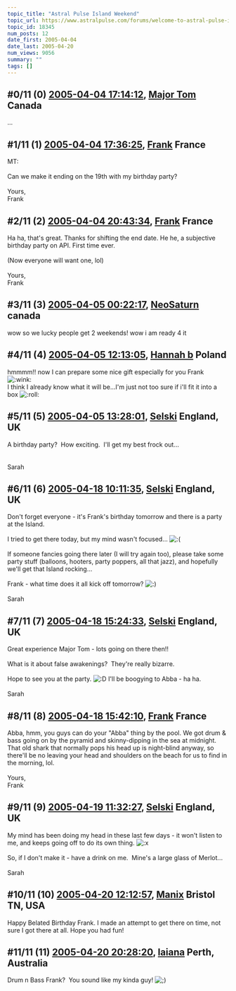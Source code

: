 ```yaml
---
topic_title: "Astral Pulse Island Weekend"
topic_url: https://www.astralpulse.com/forums/welcome-to-astral-pulse-island!/astral-pulse-island-weekend
topic_id: 18345
num_posts: 12
date_first: 2005-04-04
date_last: 2005-04-20
num_views: 9056
summary: ""
tags: []
---
```


## \#0/11 (0) [2005-04-04 17:14:12](https://www.astralpulse.com/forums/index.php?msg=158972), [Major Tom](https://www.astralpulse.com/forums/profile/?u=1075) Canada ##
<section>
...
</section>

## \#1/11 (1) [2005-04-04 17:36:25](https://www.astralpulse.com/forums/index.php?msg=158980), [Frank](https://www.astralpulse.com/forums/profile/?u=359) France ##
<section>
MT:
<br>
<br>
Can we make it ending on the 19th with my birthday party?
<br>
<br>
Yours,
<br>
Frank
</section>

## \#2/11 (2) [2005-04-04 20:43:34](https://www.astralpulse.com/forums/index.php?msg=159006), [Frank](https://www.astralpulse.com/forums/profile/?u=359) France ##
<section>
Ha ha, that's great. Thanks for shifting the end date. He he, a subjective birthday party on API. First time ever.
<br>
<br>
(Now everyone will want one, lol)
<br>
<br>
Yours,
<br>
Frank
</section>

## \#3/11 (3) [2005-04-05 00:22:17](https://www.astralpulse.com/forums/index.php?msg=159027), [NeoSaturn](https://www.astralpulse.com/forums/profile/?u=8341) canada ##
<section>
wow so we lucky people get 2 weekends! wow i am ready 4 it
</section>

## \#4/11 (4) [2005-04-05 12:13:05](https://www.astralpulse.com/forums/index.php?msg=159089), [Hannah b](https://www.astralpulse.com/forums/profile/?u=4711) Poland ##
<section>
hmmmm!! now I can prepare some nice gift especially for you Frank
<img alt=":wink:" class="smiley" src="https://www.astralpulse.com/forums/Smileys/fugue/wink.png" title="Wink"/>
<br>
I think I already know what it will be...I'm just not too sure if i'll fit it into a box
<img alt=":roll:" class="smiley" src="https://www.astralpulse.com/forums/Smileys/fugue/rolleyes.png" title="Roll Eyes"/>
</section>

## \#5/11 (5) [2005-04-05 13:28:01](https://www.astralpulse.com/forums/index.php?msg=159094), [Selski](https://www.astralpulse.com/forums/profile/?u=6012) England, UK ##
<section>
A birthday party?  How exciting.  I'll get my best frock out...
<br>
<br>
<img alt="" class="bbc_img" loading="lazy" src="http://www.click-smilies.de/sammlung0304/party/party-smiley-029.gif"/>
<br>
<br>
Sarah
</section>

## \#6/11 (6) [2005-04-18 10:11:35](https://www.astralpulse.com/forums/index.php?msg=160777), [Selski](https://www.astralpulse.com/forums/profile/?u=6012) England, UK ##
<section>
Don't forget everyone - it's Frank's birthday tomorrow and there is a party at the Island.
<br>
<br>
I tried to get there today, but my mind wasn't focused...
<img alt=":(" class="smiley" src="https://www.astralpulse.com/forums/Smileys/fugue/sad.png" title="Sad"/>
<br>
<br>
If someone fancies going there later (I will try again too), please take some party stuff (balloons, hooters, party poppers, all that jazz), and hopefully we'll get that Island rocking...
<br>
<br>
Frank - what time does it all kick off tomorrow?
<img alt=":)" class="smiley" src="https://www.astralpulse.com/forums/Smileys/fugue/smiley.png" title="Smiley"/>
<br>
<br>
Sarah
</section>

## \#7/11 (7) [2005-04-18 15:24:33](https://www.astralpulse.com/forums/index.php?msg=160818), [Selski](https://www.astralpulse.com/forums/profile/?u=6012) England, UK ##
<section>
Great experience Major Tom - lots going on there then!!
<br>
<br>
What is it about false awakenings?  They're really bizarre.
<br>
<br>
Hope to see you at the party.
<img alt=":D" class="smiley" src="https://www.astralpulse.com/forums/Smileys/fugue/cheesy.png" title="Cheesy"/>
I'll be boogying to Abba - ha ha.
<br>
<br>
Sarah
</section>

## \#8/11 (8) [2005-04-18 15:42:10](https://www.astralpulse.com/forums/index.php?msg=160822), [Frank](https://www.astralpulse.com/forums/profile/?u=359) France ##
<section>
Abba, hmm, you guys can do your "Abba" thing by the pool. We got drum &amp; bass going on by the pyramid and skinny-dipping in the sea at midnight. That old shark that normally pops his head up is night-blind anyway, so there'll be no leaving your head and shoulders on the beach for us to find in the morning, lol.
<br>
<br>
Yours,
<br>
Frank
</section>

## \#9/11 (9) [2005-04-19 11:32:27](https://www.astralpulse.com/forums/index.php?msg=160936), [Selski](https://www.astralpulse.com/forums/profile/?u=6012) England, UK ##
<section>
My mind has been doing my head in these last few days - it won't listen to me, and keeps going off to do its own thing.
<img alt=":x" class="smiley" src="https://www.astralpulse.com/forums/Smileys/fugue/angry.png" title="Angry"/>
<br>
<br>
So, if I don't make it - have a drink on me.  Mine's a large glass of Merlot...
<br>
<br>
Sarah
</section>

## \#10/11 (10) [2005-04-20 12:12:57](https://www.astralpulse.com/forums/index.php?msg=161094), [Manix](https://www.astralpulse.com/forums/profile/?u=5010) Bristol TN, USA ##
<section>
Happy Belated Birthday Frank. I made an attempt to get there on time, not sure I got there at all. Hope you had fun!
</section>

## \#11/11 (11) [2005-04-20 20:28:20](https://www.astralpulse.com/forums/index.php?msg=161157), [laiana](https://www.astralpulse.com/forums/profile/?u=7314) Perth, Australia ##
<section>
Drum n Bass Frank?  You sound like my kinda guy!
<img alt=";)" class="smiley" src="https://www.astralpulse.com/forums/Smileys/fugue/wink.png" title="Wink"/>
</section>